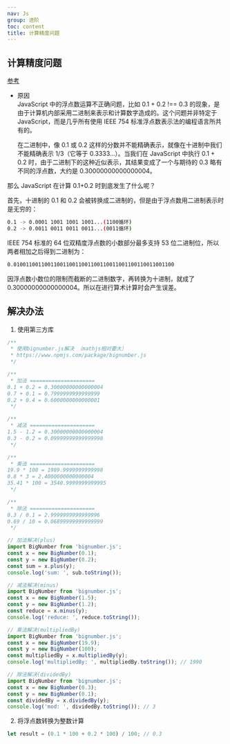 ```yaml
---
nav: Js
group: 进阶
toc: content
title: 计算精度问题
---
```


## 计算精度问题

<a target="_blank" href="https://juejin.cn/post/6844903572979597319">参考</a>

- 原因  
  JavaScript 中的浮点数运算不正确问题，比如 0.1 + 0.2 !== 0.3 的现象，是由于计算机内部采用二进制来表示和计算数字造成的。这个问题并非特定于 JavaScript，而是几乎所有使用 IEEE 754 标准浮点数表示法的编程语言所共有的。

  在二进制中，像 0.1 或 0.2 这样的分数并不能精确表示，就像在十进制中我们不能精确表示 1/3（它等于 0.3333…）。当我们在 JavaScript 中执行 0.1 + 0.2 时，由于二进制下的这种近似表示，其结果变成了一个与期待的 0.3 略有不同的浮点数，大约是 0.30000000000000004。

那么 JavaScript 在计算 0.1+0.2 时到底发生了什么呢？

首先，十进制的 0.1 和 0.2 会被转换成二进制的，但是由于浮点数用二进制表示时是无穷的：

```bash
0.1 -> 0.0001 1001 1001 1001...(1100循环)
0.2 -> 0.0011 0011 0011 0011...(0011循环)
```

IEEE 754 标准的 64 位双精度浮点数的小数部分最多支持 53 位二进制位，所以两者相加之后得到二进制为：

```bash
0.0100110011001100110011001100110011001100110011001100

```

因浮点数小数位的限制而截断的二进制数字，再转换为十进制，就成了 0.30000000000000004。所以在进行算术计算时会产生误差。

## 解决办法

1. 使用第三方库

```js
/**
 * 使用bignumber.js解决 （mathjs相对要大）
 * https://www.npmjs.com/package/bignumber.js
 */

/**
 * 加法 =====================
0.1 + 0.2 = 0.30000000000000004
0.7 + 0.1 = 0.7999999999999999
0.2 + 0.4 = 0.6000000000000001
 */

/**
 * 减法 =====================
1.5 - 1.2 = 0.30000000000000004
0.3 - 0.2 = 0.09999999999999998
 */

/**
 * 乘法 =====================
19.9 * 100 = 1989.9999999999998
0.8 * 3 = 2.4000000000000004
35.41 * 100 = 3540.9999999999995
 */

/**
 * 除法 =====================
0.3 / 0.1 = 2.9999999999999996
0.69 / 10 = 0.06899999999999999
 */

// 加法解决(plus)
import BigNumber from 'bignumber.js';
const x = new BigNumber(0.1);
const y = new BigNumber(0.2);
const sum = x.plus(y);
console.log('sum: ', sub.toString());

// 减法解决(minus)
import BigNumber from 'bignumber.js';
const x = new BigNumber(1.5);
const y = new BigNumber(1.2);
const reduce = x.minus(y);
console.log('reduce: ', reduce.toString());

// 乘法解决(multipliedBy)
import BigNumber from 'bignumber.js';
const x = new BigNumber(19.9);
const y = new BigNumber(100);
const multipliedBy = x.multipliedBy(y);
console.log('multipliedBy: ', multipliedBy.toString()); // 1990

// 除法解决(dividedBy)
import BigNumber from 'bignumber.js';
const x = new BigNumber(0.3);
const y = new BigNumber(0.1);
const dividedBy = x.dividedBy(y);
console.log('mod: ', dividedBy.toString()); // 3
```

2. 将浮点数转换为整数计算

```js
let result = (0.1 * 100 + 0.2 * 100) / 100; // 0.3
```
